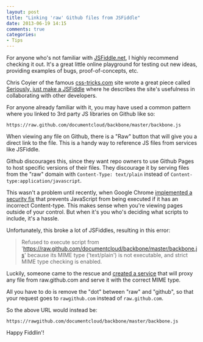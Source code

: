 ```yaml
---
layout: post
title: "Linking 'raw' Github files from JSFiddle"
date: 2013-06-19 14:15
comments: true
categories: 
- Tips
---
```

For anyone who's not familiar with [JSFiddle.net](http://jsfiddle.net), I highly recommend checking it out.  It's a great little online playground for testing out new ideas, providing examples of bugs, proof-of-concepts, etc.

<!-- more -->

Chris Coyier of the famous [css-tricks.com](http://css-tricks.com) site wrote a great piece called [Seriously, just make a JSFiddle](http://css-tricks.com/seriously-just-make-a-jsfiddle/) where he describes the site's usefulness in collaborating with other developers.

For anyone already familiar with it, you may have used a common pattern where you linked to 3rd party JS libraries on Github like so:

```
https://raw.github.com/documentcloud/backbone/master/backbone.js
```

When viewing any file on Github, there is a "Raw" button that will give you a direct link to the file.  This is a handy way to reference JS files from services like JSFiddle.

Github discourages this, since they want repo owners to use Github Pages to host specific versions of their files.  They discourage it by serving files from the "raw" domain with `Content-Type: text/plain` instead of `Content-type:application/javascript`.

This wasn't a problem until recently, when Google Chrome [implemented a security fix](https://code.google.com/p/chromium/issues/detail?id=180007) that prevents JavaScript from being executed if it has an incorrect Content-type.  This makes sense when you're viewing pages outside of your control.  But when it's you who's deciding what scripts to include, it's a hassle.

Unfortunately, this broke a lot of JSFiddles, resulting in this error:  

> Refused to execute script from 'https://raw.github.com/documentcloud/backbone/master/backbone.js' because its MIME type ('text/plain') is not executable, and strict MIME type checking is enabled.

Luckily, someone came to the rescue and [created a service](http://rawgithub.com) that will proxy any file from raw.github.com and serve it with the correct MIME type.

All you have to do is remove the "dot" between "raw" and "github", so that your request goes to `rawgithub.com` instead of `raw.github.com`.

So the above URL would instead be:

```
https://rawgithub.com/documentcloud/backbone/master/backbone.js
```

Happy Fiddlin'!
